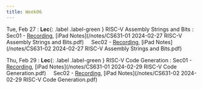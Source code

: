 ```yaml
---
title: Week06
---
```



Tue, Feb 27
: **Lec**{: .label .label-green } RISC-V Assembly Strings and Bits
: Sec01 - [Recording](https://usfca.zoom.us/rec/share/QJg1lTw4Q4xjh0UqC5b4VtwIyYMaYUmwlI3ydvMAMgeS3jh2tN7Zsm4oiqRA8Yk.6p4HIkdRbQv6LZNN?startTime=1709050185000),
          [iPad Notes](/notes/CS631-01 2024-02-27 RISC-V Assembly Strings and Bits.pdf)
&nbsp; &nbsp;
Sec02 - [Recording](https://usfca.zoom.us/rec/share/XDmzRnpQo7K4Qkskitz8oD8yfcVtVQU-hHehxq0Hs4FUwBTgSkFsU12MzSn64Iit.YEqMdAQ4UKBxMPvQ?startTime=1709074048000),
        [iPad Notes](/notes/CS631-02 2024-02-27 RISC-V Assembly Strings and Bits.pdf)

Thu, Feb 29
: **Lec**{: .label .label-green } RISC-V Code Generation 
: Sec01 - [Recording](https://usfca.zoom.us/rec/share/YIOQYgHPaz8hBsQd2BftYKM54vWnjwFYLsvClhJGet18ZoiEyOr1Q8CoYf6VVgYG.-xBy-CFshfJptb6g?startTime=1709222875000),
          [iPad Notes](/notes/CS631-01 2024-02-29 RISC-V Code Generation.pdf)
&nbsp; &nbsp;
Sec02 - [Recording](https://usfca.zoom.us/rec/share/SlfWGk-_Ag7wvXJhWJXCsBWBMMuX6Kgb7t_XoAaiAOK4SQlpfOMCtzqPyceaCJVq.h06mH_ZrvupwFmFB?startTime=1709246669000),
        [iPad Notes](/notes/CS631-02 2024-02-29 RISC-V Code Generation.pdf)
